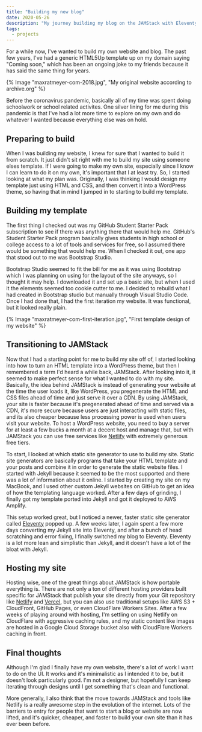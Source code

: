 ```yaml
---
title: "Building my new blog"
date: 2020-05-26
description: "My journey building my blog on the JAMStack with Eleventy and Netlify."
tags:
  - projects
---
```

For a while now, I've wanted to build my own website and blog. The past few years, I've had a generic HTML5Up template up on my domain saying "Coming soon," which has been an ongoing joke to my friends because it has said the same thing for years.

{% Image "maxratmeyer-com-2018.jpg", "My original website according to archive.org" %}

Before the coronavirus pandemic, basically all of my time was spent doing schoolwork or school related activites. One silver lining for me during this pandemic is that I've had a lot more time to explore on my own and do whatever I wanted because everything else was on hold. 

## Preparing to build

When I was building my website, I knew for sure that I wanted to build it from scratch. It just didn't sit right with me to build my site using someone elses template. If I were going to make my own site, especially since I know I can learn to do it on my own, it's important that I at least try. So, I started looking at what my plan was. Originally, I was thinking I would design my template just using HTML and CSS, and then convert it into a WordPress theme, so having that in mind I jumped in to starting to build my template.

## Building my template

The first thing I checked out was my GitHub Student Starter Pack subscription to see if there was anything there that would help me. GitHub's Student Starter Pack program basically gives students in high school or college access to a lot of tools and services for free, so I assumed there would be something that would help me. When I checked it out, one app that stood out to me was Bootstrap Studio.

Bootstrap Studio seemed to fit the bill for me as it was using Bootstrap which I was planning on using for the layout of the site anyways, so I thought it may help. I downloaded it and set up a basic site, but when I used it the elements seemed too cookie cutter to me. I decided to rebuild what I had created in Bootstrap studio but manually through Visual Studio Code. Once I had done that, I had the first iteration my website. It was functional, but it looked really plain.

{% Image "maxratmeyer-com-first-iteration.jpg", "First template design of my website" %}

## Transitioning to JAMStack

Now that I had a starting point for me to build my site off of, I started looking into how to turn an HTML template into a WordPress theme, but then I remembered a term I'd heard a while back, JAMStack. After looking into it, it seemed to make perfect sense for what I wanted to do with my site. Basically, the idea behind JAMStack is instead of generating your website at the time the user loads it, like WordPress, you pregenerate the HTML and CSS files ahead of time and just serve it over a CDN. By using JAMStack, your site is faster because it's pregenerated ahead of time and served via a CDN, it's more secure because users are just interacting with static files, and its also cheaper because less processing power is used when users visit your website. To host a WordPress website, you need to buy a server for at least a few bucks a month at a decent host and manage that, but with JAMStack you can use free services like [Netlify](https://www.netlify.com/) with extremely generous free tiers.

To start, I looked at which static site generator to use to build my site. Static site generators are basically programs that take your HTML template and your posts and combine it in order to generate the static website files. I started with Jekyll because it seemed to be the most supported and there was a lot of information about it online. I started by creating my site on my MacBook, and I used other custom Jekyll websites on GitHub to get an idea of how the templating language worked. After a few days of grinding, I finally got my template ported into Jekyll and got it deployed to AWS Amplify. 

This setup worked great, but I noticed a newer, faster static site generator called [Eleventy](https://www.11ty.dev/) popped up. A few weeks later, I again spent a few more days converting my Jekyll site into Eleventy, and after a bunch of head scratching and error fixing, I finally switched my blog to Eleventy. Eleventy is a lot more lean and simplistic than Jekyll, and it doesn't have a lot of the bloat with Jekyll. 

## Hosting my site

Hosting wise, one of the great things about JAMStack is how portable everything is. There are not only a ton of different hosting providers built specific for JAMStack that publish your site directly from your Git repository like [Netlify](https://www.netlify.com/) and [Vercel](https://vercel.com/), but you can also use traditional setups like AWS S3 + CloudFront, GitHub Pages, or even CloudFlare Workers Sites. After a few weeks of playing around with hosting, I'm settling on using Netlify on CloudFlare with aggressive caching rules, and my static content like images are hosted in a Google Cloud Storage bucket also with CloudFlare Workers caching in front.

## Final thoughts

Although I'm glad I finally have my own website, there's a lot of work I want to do on the UI. It works and it's minimalistic as I intended it to be, but it doesn't look particularly good. I'm not a designer, but hopefully I can keep iterating through designs until I get something that's clean and functional.

More generally, I also think that the move towards JAMStack and tools like Netlify is a really awesome step in the evolution of the internet. Lots of the barriers to entry for people that want to start a blog or website are now lifted, and it's quicker, cheaper, and faster to build your own site than it has ever been before.